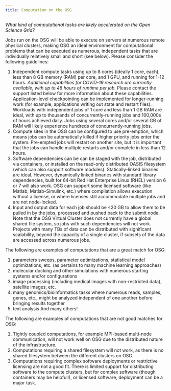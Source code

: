 ```yaml
---
title: Computation on the OSG
---
```


*What kind of computational tasks are likely accelerated on the Open Science Grid?*

Jobs run on the OSG will be able to execute on servers at numerous remote physical clusters, making OSG an ideal environment for computational problems that can be executed as numerous, independent tasks that are individually relatively small and short (see below). Please consider the following guidelines:

1. Independent compute tasks using up to 8 cores (ideally 1 core, each), less than 8 GB memory (RAM) per core, and 1 GPU, and running for 1-12 hours. *Additional capabilities for COVID-19 research are currently available, with up to 48 hours of runtime per job.* Please contact the support listed below for more information about these capabilities. Application-level checkpointing can be implemented for longer-running work (for example, applications writing out state and restart files). Workloads with independent jobs of 1 core and less than 1 GB RAM are ideal, with up to thousands of concurrently-running jobs and 100,000s of hours achieved daily. Jobs using several cores and/or several GB of RAM will likely experience hundreds of concurrently-running jobs.
2. Compute sites in the OSG can be configured to use pre-emption, which means jobs can be automatically killed if higher priority jobs enter the system. Pre-empted jobs will restart on another site, but it is important that the jobs can handle multiple restarts and/or complete in less than 12 hours.
3. Software dependencies can be can be staged with the job, distributed via containers, or installed on the read-only distributed OASIS filesystem (which can also support software modules). Statically-linked binaries are ideal. However, dynamically linked binaries with standard library dependencies, built for 64-bit Red Hat Enterprise Linux (RHEL) version 6 or 7 will also work. OSG can support some licensed software (like Matlab, Matlab-Simulink, etc.) where compilation allows execution without a license, or where licenses still accommodate multiple jobs and are not node-locked.
4. Input and output data for each job should be <20 GB to allow them to be pulled in by the jobs, processed and pushed back to the submit node. Note that the OSG Virtual Cluster does not currently have a global shared file system, so jobs with such dependencies will not work. Projects with many TBs of data can be distributed with significant scalability, beyond the capacity of a single cluster, if subsets of the data are accessed across numerous jobs.

The following are examples of computations that are a great match for OSG:

1. parameters sweeps, parameter optimizations, statistical model optimizations, etc. (as pertains to many machine learning approaches)
2. molecular docking and other simulations with numerous starting systems and/or configurations
3. image processing (including medical images with non-restricted data), satellite images, etc.
4. many genomics/bioinformatics tasks where numerous reads, samples, genes, etc., might be analyzed independent of one another before bringing results together
5. text analysis
And many others!

The following are examples of computations that are not good matches for OSG:

1. Tightly coupled computations, for example MPI-based multi-node communication, will not work well on OSG due to the distributed nature of the infrastructure.
2. Computations requiring a shared filesystem will not work, as there is no shared filesystem between the different clusters on OSG.
3. Computations requiring complex software deployments or restrictive licensing are not a good fit. There is limited support for distributing software to the compute clusters, but for complex software (though containers may be helpful!), or licensed software, deployment can be a major task.

